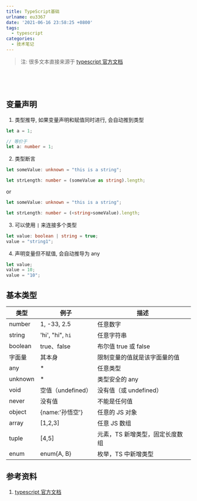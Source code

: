 ```yaml
---
title: TypeScript基础
urlname: eu3367
date: '2021-06-16 23:58:25 +0800'
tags:
  - typescript
categories:
  - 技术笔记
---
```


> 注: 很多文本直接来源于 [typescript 官方文档](https://www.typescriptlang.org/zh/docs/)

​

​

## 变量声明

1. 类型推导, 如果变量声明和赋值同时进行, 会自动推到类型

```typescript
let a = 1;

// 等价于
let a: number = 1;
```

2. 类型断言

```typescript
let someValue: unknown = "this is a string";

let strLength: number = (someValue as string).length;
```

or

```typescript
let someValue: unknown = "this is a string";

let strLength: number = (<string>someValue).length;
```

3. 可以使用 `|` 来连接多个类型

```typescript
let value: boolean | string = true;
value = "string1";
```

4. 声明变量但不赋值, 会自动推导为 any

```typescript
let value;
value = 10;
value = "10";
```

## 基本类型

| 类型    | 例子              | 描述                            |
| ------- | ----------------- | ------------------------------- |
| number  | 1, -33, 2.5       | 任意数字                        |
| string  | 'hi', "hi", `hi`  | 任意字符串                      |
| boolean | true、false       | 布尔值 true 或 false            |
| 字面量  | 其本身            | 限制变量的值就是该字面量的值    |
| any     | \*                | 任意类型                        |
| unknown | \*                | 类型安全的 any                  |
| void    | 空值（undefined） | 没有值（或 undefined）          |
| never   | 没有值            | 不能是任何值                    |
| object  | {name:'孙悟空'}   | 任意的 JS 对象                  |
| array   | [1,2,3]           | 任意 JS 数组                    |
| tuple   | [4,5]             | 元素，TS 新增类型，固定长度数组 |
| enum    | enum{A, B}        | 枚举，TS 中新增类型             |

## 参考资料

1. [typescript 官方文档](https://www.typescriptlang.org/zh/docs/)​
